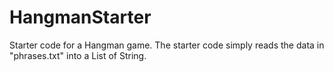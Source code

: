 # HangmanStarter
Starter code for a Hangman game. The starter code simply reads the data in "phrases.txt" into a List of String.
